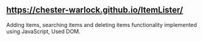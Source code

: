## https://chester-warlock.github.io/ItemLister/
Adding items, searching items and deleting items functionality implemented using JavaScript, Used DOM.
